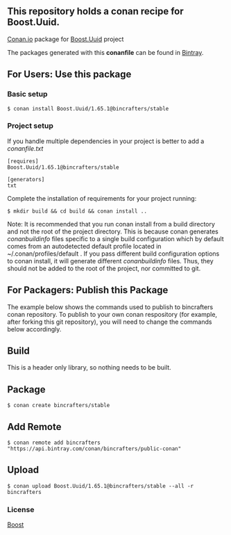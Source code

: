 ## This repository holds a conan recipe for Boost.Uuid.

[Conan.io](https://conan.io) package for [Boost.Uuid](https://github.com/Boostorg/Uuid) project

The packages generated with this **conanfile** can be found in [Bintray](https://bintray.com/bincrafters/public-conan/Boost.Uuid%3Abincrafters).

## For Users: Use this package

### Basic setup

    $ conan install Boost.Uuid/1.65.1@bincrafters/stable

### Project setup

If you handle multiple dependencies in your project is better to add a *conanfile.txt*

    [requires]
    Boost.Uuid/1.65.1@bincrafters/stable

    [generators]
    txt

Complete the installation of requirements for your project running:

    $ mkdir build && cd build && conan install ..
	
Note: It is recommended that you run conan install from a build directory and not the root of the project directory.  This is because conan generates *conanbuildinfo* files specific to a single build configuration which by default comes from an autodetected default profile located in ~/.conan/profiles/default .  If you pass different build configuration options to conan install, it will generate different *conanbuildinfo* files.  Thus, they should not be added to the root of the project, nor committed to git. 

## For Packagers: Publish this Package

The example below shows the commands used to publish to bincrafters conan repository. To publish to your own conan respository (for example, after forking this git repository), you will need to change the commands below accordingly. 

## Build  

This is a header only library, so nothing needs to be built.

## Package 

    $ conan create bincrafters/stable
	
## Add Remote

	$ conan remote add bincrafters "https://api.bintray.com/conan/bincrafters/public-conan"

## Upload

    $ conan upload Boost.Uuid/1.65.1@bincrafters/stable --all -r bincrafters

### License
[Boost](www.boost.org/LICENSE_1_0.txt)
